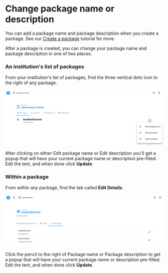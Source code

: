 # Change package name or description

You can add a package name and package description when you create a package. See our [Create a package](../tutorials/create-a-package.md) tutorial for more.

After a package is created, you can change your package name and package description in one of two places.&#x20;

### An institution's list of packages

From your institution's list of packages, find the three vertical dots icon to the right of any package.

![Click the three vertical dots to the right of a package to find edit package name or description.](../.gitbook/assets/change-package-description-names.jpg)

After clicking on either Edit package name or Edit description you'll get a popup that will have your current package name or description pre-filled. Edit the text, and when done click **Update**.

### Within a package

From within any package, find the tab called **Edit Details**.&#x20;

![Find the Edit Details tab to edit either package name or description.](../.gitbook/assets/change-package-description-names-in-pkg-view.png)

Click the pencil to the right of Package name or Package description to get a popup that will have your current package name or description pre-filled. Edit the text, and when done click **Update**.
